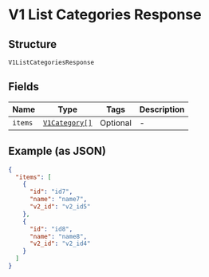 
# V1 List Categories Response

## Structure

`V1ListCategoriesResponse`

## Fields

| Name | Type | Tags | Description |
|  --- | --- | --- | --- |
| `items` | [`V1Category[]`](/doc/models/v1-category.md) | Optional | - |

## Example (as JSON)

```json
{
  "items": [
    {
      "id": "id7",
      "name": "name7",
      "v2_id": "v2_id5"
    },
    {
      "id": "id8",
      "name": "name8",
      "v2_id": "v2_id4"
    }
  ]
}
```

